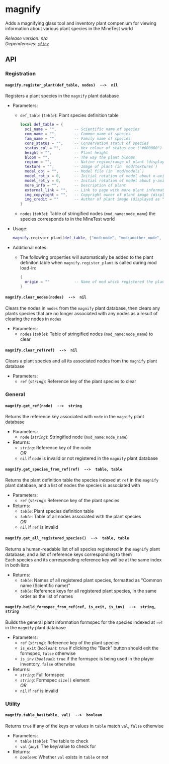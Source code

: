 # magnify

Adds a magnifying glass tool and inventory plant compenium for viewing information about various plant species in the MineTest world

*Release version: n/a*  
*Dependencies: [`sfinv`](https://github.com/rubenwardy/sfinv)*

## API

### Registration

#### `magnify.register_plant(def_table, nodes)  -->  nil`

Registers a plant species in the `magnify` plant database

- Parameters:
  - `def_table` (*`table`*): Plant species definition table

    ```lua
    local def_table = {
      sci_name = "",        -- Scientific name of species
      com_name = "",        -- Common name of species
      fam_name = "",        -- Family name of species
      cons_status = "",     -- Conservation status of species
      status_col = "",      -- Hex colour of status box ("#000000")
      height = "",          -- Plant height
      bloom = "",           -- The way the plant blooms
      region = "",          -- Native region/range of plant (displayed as "Found in [region]")
      texture = "",         -- Image of plant (in `mod/textures`)
      model_obj = "",       -- Model file (in `mod/models`)
      model_rot_x = 0,      -- Initial rotation of model about x-axis (in degrees; defaults to 0)
      model_rot_y = 0,      -- Initial rotation of model about y-axis (in degrees; defaults to 180)
      more_info = "",       -- Description of plant
      external_link = "",   -- Link to page with more plant information
      img_copyright = "",   -- Copyright owner of plant image (displayed as "Image (c) [img_copyright]")
      img_credit = ""       -- Author of plant image (displayed as "Image courtesy of [img_credit]")
    }
    ```

  - `nodes` (*`table`*): Table of stringified nodes (`mod_name:node_name`) the species corresponds to in the MineTest world
- Usage:

  ```lua
  magnify.register_plant(def_table, {"mod:node", "mod:another_node", "other_mod:other_node"})
  ```

- Additional notes:
  - The following properties will automatically be added to the plant definiton table when `magnify.register_plant` is called during mod load-in:

    ```lua
    {
      origin = ""           -- Name of mod which registered the plant species
    }
    ```

#### `magnify.clear_nodes(nodes)  -->  nil`

Clears the nodes in `nodes` from the `magnify` plant database, then clears any plants species that are no longer associated with any nodes as a result of clearing the nodes in `nodes`

- Parameters:
  - `nodes` (*`table`*): Table of stringified nodes (`mod_name:node_name`) to clear

#### `magnify.clear_ref(ref)  -->  nil`

Clears a plant species and all its associated nodes from the `magnify` plant database

- Parameters:
  - `ref` (*`string`*): Reference key of the plant species to clear

### General

#### `magnify.get_ref(node)  -->  string`

Returns the reference key associated with `node` in the `magnify` plant database

- Parameters:
  - `node` (*`string`*): Stringified node (`mod_name:node_name`)
- Returns:
  - *`string`*: Reference key of the node  
  *OR*
  - `nil` if `node` is invalid or not registered in the `magnify` plant database

#### `magnify.get_species_from_ref(ref)  -->  table, table`

Returns the plant definition table the species indexed at `ref` in the `magnify` plant database, and a list of nodes the species is associated with

- Parameters:
  - `ref` (*`string`*): Reference key of the plant species
- Returns:
  - *`table`*: Plant species definition table
  - *`table`*: Table of all nodes associated with the plant species  
  *OR*
  - `nil` if `ref` is invalid

#### `magnify.get_all_registered_species()  -->  table, table`

Returns a human-readable list of all species registered in the `magnify` plant database, and a list of reference keys corresponding to them  
Each species and its corresponding reference key will be at the same index in both lists

- Returns:
  - *`table`*: Names of all registered plant species, formatted as "Common name (Scientific name)"
  - *`table`*: Reference keys for all registered plant species, in the same order as the list of names

#### `magnify.build_formspec_from_ref(ref, is_exit, is_inv)  -->  string, string`

Builds the general plant information formspec for the species indexed at `ref` in the `magnify` plant database  

- Parameters:
  - `ref` (*`string`*): Reference key of the plant species
  - `is_exit` (*`boolean`*): `true` if clicking the "Back" button should exit the formspec, `false` otherwise
  - `is_inv` (*`boolean`*): `true` if the formspec is being used in the player inventory, `false` otherwise
- Returns:
  - *`string`*: Full formspec
  - *`string`*: Formspec `size[]` element  
  *OR*
  - `nil` if `ref` is invalid

### Utility

#### `magnify.table_has(table, val)  -->  boolean`

Returns `true` if any of the keys or values in `table` match `val`, `false` otherwise

- Parameters:
  - `table` (*`table`*): The table to check
  - `val` (*`any`*): The key/value to check for
- Returns:
  - *`boolean`*: Whether `val` exists in `table` or not
